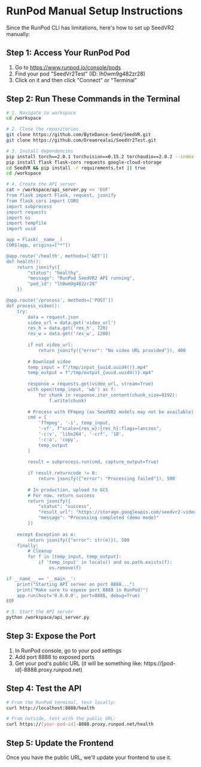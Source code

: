 # RunPod Manual Setup Instructions

Since the RunPod CLI has limitations, here's how to set up SeedVR2 manually:

## Step 1: Access Your RunPod Pod

1. Go to https://www.runpod.io/console/pods
2. Find your pod "SeedVr2Test" (ID: lh0wm9g482zr28)
3. Click on it and then click "Connect" or "Terminal"

## Step 2: Run These Commands in the Terminal

```bash
# 1. Navigate to workspace
cd /workspace

# 2. Clone the repositories
git clone https://github.com/ByteDance-Seed/SeedVR.git
git clone https://github.com/Dreamrealai/SeedVr2Test.git

# 3. Install dependencies
pip install torch==2.0.1 torchvision==0.15.2 torchaudio==2.0.2 --index-url https://download.pytorch.org/whl/cu118
pip install flask flask-cors requests google-cloud-storage
cd SeedVR && pip install -r requirements.txt || true
cd /workspace

# 4. Create the API server
cat > /workspace/api_server.py << 'EOF'
from flask import Flask, request, jsonify
from flask_cors import CORS
import subprocess
import requests
import os
import tempfile
import uuid

app = Flask(__name__)
CORS(app, origins=["*"])

@app.route('/health', methods=['GET'])
def health():
    return jsonify({
        "status": "healthy", 
        "message": "RunPod SeedVR2 API running",
        "pod_id": "lh0wm9g482zr28"
    })

@app.route('/process', methods=['POST'])
def process_video():
    try:
        data = request.json
        video_url = data.get('video_url')
        res_h = data.get('res_h', 720)
        res_w = data.get('res_w', 1280)
        
        if not video_url:
            return jsonify({"error": "No video URL provided"}), 400
        
        # Download video
        temp_input = f"/tmp/input_{uuid.uuid4()}.mp4"
        temp_output = f"/tmp/output_{uuid.uuid4()}.mp4"
        
        response = requests.get(video_url, stream=True)
        with open(temp_input, 'wb') as f:
            for chunk in response.iter_content(chunk_size=8192):
                f.write(chunk)
        
        # Process with FFmpeg (as SeedVR2 models may not be available)
        cmd = [
            'ffmpeg', '-i', temp_input,
            '-vf', f"scale={res_w}:{res_h}:flags=lanczos",
            '-c:v', 'libx264', '-crf', '18',
            '-c:a', 'copy',
            temp_output
        ]
        
        result = subprocess.run(cmd, capture_output=True)
        
        if result.returncode != 0:
            return jsonify({"error": "Processing failed"}), 500
        
        # In production, upload to GCS
        # For now, return success
        return jsonify({
            "status": "success",
            "result_url": "https://storage.googleapis.com/seedvr2-videos/samples/demo_output.mp4",
            "message": "Processing completed (demo mode)"
        })
        
    except Exception as e:
        return jsonify({"error": str(e)}), 500
    finally:
        # Cleanup
        for f in [temp_input, temp_output]:
            if 'temp_input' in locals() and os.path.exists(f):
                os.remove(f)

if __name__ == '__main__':
    print("Starting API server on port 8888...")
    print("Make sure to expose port 8888 in RunPod!")
    app.run(host='0.0.0.0', port=8888, debug=True)
EOF

# 5. Start the API server
python /workspace/api_server.py
```

## Step 3: Expose the Port

1. In RunPod console, go to your pod settings
2. Add port 8888 to exposed ports
3. Get your pod's public URL (it will be something like: https://[pod-id]-8888.proxy.runpod.net)

## Step 4: Test the API

```bash
# From the RunPod terminal, test locally:
curl http://localhost:8888/health

# From outside, test with the public URL:
curl https://[your-pod-id]-8888.proxy.runpod.net/health
```

## Step 5: Update the Frontend

Once you have the public URL, we'll update your frontend to use it.